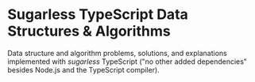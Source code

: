 # Sugarless TypeScript Data Structures & Algorithms
Data structure and algorithm problems, solutions, and explanations implemented with *sugarless* TypeScript ("no other added dependencies" besides Node.js and the TypeScript compiler).
